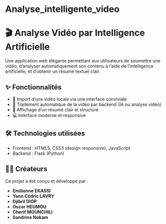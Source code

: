 # Analyse_intelligente_video

# 🎬 Analyse Vidéo par Intelligence Artificielle

Une application web élégante permettant aux utilisateurs de soumettre une vidéo, d’analyser automatiquement son contenu à l’aide de l’intelligence artificielle, et d’obtenir un résumé textuel clair.

## ✨ Fonctionnalités

- 🎥 Import d’une vidéo locale via une interface conviviale
- 🤖 Traitement automatique de la vidéo par backend (IA ou analyse vidéo)
- 📝 Affichage d’un résumé clair et structuré
- 💻 Interface moderne et responsive

## 🛠️ Technologies utilisées

- Frontend : HTML5, CSS3 (design responsive), JavaScript
- Backend : Flask (Python)

## 👨‍💻 Créateurs

Ce projet a été conçu et développé par :

- **Emilienne EKASSI** 
- **Yann Cédric LAVRY**
- **Djibril DIOP**
- **Oscar HEUMOU**
- **Cherif MOUNCHILI**
- **Sandrine Nokam**



